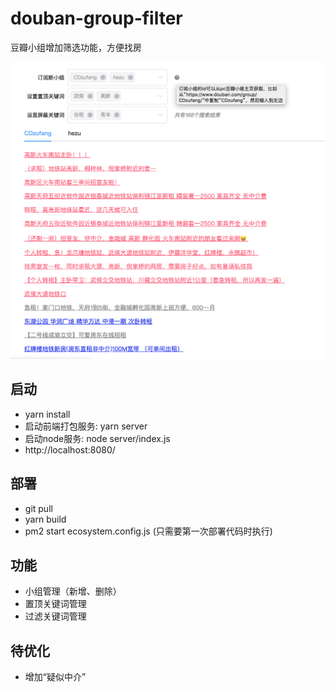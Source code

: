 # douban-group-filter
豆瓣小组增加筛选功能，方便找房

![截屏](https://github.com/jiahui92/douban-group-filter/blob/master/screenshot.jpg)

## 启动
* yarn install
* 启动前端打包服务: yarn server
* 启动node服务: node server/index.js
* http://localhost:8080/

## 部署
* git pull
* yarn build
* pm2 start ecosystem.config.js (只需要第一次部署代码时执行)

## 功能
* 小组管理（新增、删除）
* 置顶关键词管理
* 过滤关键词管理

## 待优化
* 增加“疑似中介”
